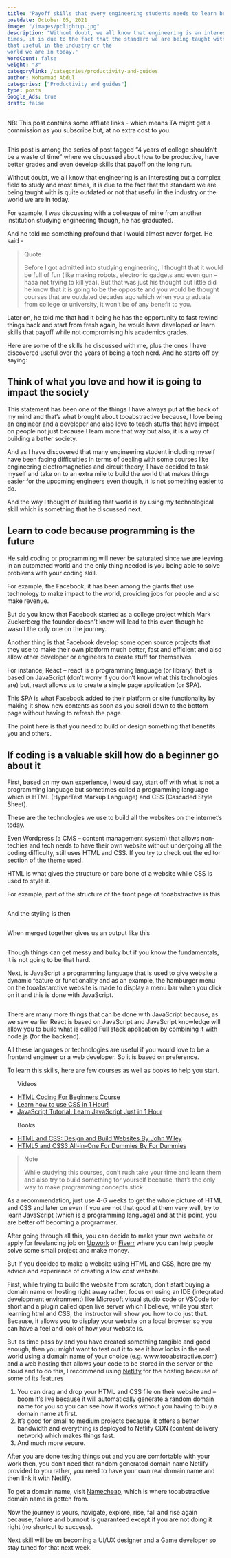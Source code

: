 ```yaml
---
title: "Payoff skills that every engineering students needs to learn before leaving college or University"
postdate: October 05, 2021
image: "/images/pclightup.jpg"
description: "Without doubt, we all know that engineering is an interesting but a complex field to study and most
times, it is due to the fact that the standard we are being taught with is quite outdated or not
that useful in the industry or the
world we are in today."
WordCount: false
weight: "3"
categorylink: /categories/productivity-and-guides
author: Mohammad Abdul
categories: ["Productivity and guides"]
type: posts 
Google_Ads: true
draft: false
---
```


<p class="description">
NB: This post contains some affliate links - which means TA might get a
commission as you subscribe but, at no extra cost to you.
</p>
<img loading="lazy" src="/images/payoff_2.jpg" alt="">
<div class="content">
<p>
This post is among the series of post tagged “4 years of college shouldn’t be a waste of time” where
we discussed about how to be productive, have better grades and even develop skills that payoff on
the long run.
</p>

<p>Without doubt, we all know that engineering is an interesting but a complex field to study and most
times, it is due to the fact that the standard we are being taught with is quite outdated or not
that useful in the industry or the 
world we are in today.</p>

<p>For example, I was discussing with a colleague of mine from another institution studying engineering
though, he has graduated. </p>

<p>And he told me something profound 
that I would almost never forget.
He said - </p>

<blockquote class="blockquote">
<p class="little-nugget">Quote</p>
<p class="quote-text">
Before I got admitted into studying engineering, I thought that it would be full of fun (like
making robots, electronic gadgets and even gun – haaa not trying to kill yaa). But that was just
his thought but little did he know that it is going to be the opposite and you would be thought
courses that are outdated decades ago which when you graduate from college or university, it
won’t be of any benefit to you.

</p>
</blockquote>

<p>Later on, he told me that had it being he has the opportunity to fast rewind things back and start
from fresh again, he would have developed or learn skills that payoff while not compromising his
academics grades.</p>

<p>Here are some of the skills he discussed with me, plus the ones I have discovered useful over the
years of being a tech nerd. And he starts off by 
saying: </p>

<h2>Think of what you love and how it is going to 
impact the society</h2>

<p>This statement has been one of the things I have always put at the back of my mind and that’s what
brought about tooabstractive because, I love being an engineer and a developer and also love to
teach stuffs that have impact on people not just because I learn more that way but also, it is a way
of building a better society.</p>

<p>And as I have discovered that many engineering student including myself have been facing difficulties in
terms of dealing with some courses like engineering electromagnetics and circuit theory, I have
decided to task myself and take on to an extra mile to build the world that makes things easier for
the upcoming engineers even though, 
it is not something easier to do.</p>

<p>And the way I thought of building that world is by using my technological skill which is something
that he discussed next.</p>

<h2>Learn to code because programming is the future</h2>

<p>He said coding or programming will never be saturated since we are leaving in an automated world and
the only thing needed is you being able to solve 
problems with your coding skill.</p>

<p>For example, the Facebook, it has been among the giants that use technology to make impact to the
world, providing jobs for people and also make revenue. </p>
<p>But do you know that Facebook started as a
college project which Mark Zuckerberg the founder doesn’t know will lead to this even though he
wasn’t the only one on the journey.</p>

<p>Another thing is that Facebook develop some open source projects that they use to make their own
platform much better, fast and efficient and also allow other developer or engineers to create stuff
for themselves.</p>

<p> For instance, React – react is a programming language (or library) that is based on JavaScript
(don’t worry if you don’t know what this technologies are) but, react allows us to create a single
page application (or SPA).</p>
<p> This SPA is what Facebook added to their platform or site functionality
by making it show new contents as soon as you scroll down to the bottom page without having to
refresh the page.</p>

<p>The point here is that you need to 
build or design something that benefits you and others.</p>

<h2>If coding is a valuable skill how do 
a beginner go about it </h2>

<p>First, based on my own experience, I would say, start off with what is not a programming language but
sometimes called a programming language which is HTML (HyperText Markup Language) and CSS (Cascaded
Style Sheet). </p>
<p> These are the technologies we use to build all the websites on the internet’s today.
</p>

<p>Even Wordpress (a CMS – content management system) that allows non-techies and tech nerds to have
their own website without undergoing all the coding difficulty, still uses HTML and CSS. If you try
to check out the editor section of the theme used.</p>

<p><span class="text-emphasis">HTML</span> is what gives 
the structure or bare bone of a website while 
<span class="text-emphasis">CSS</span>  is used to 
style it.</p>

<p>For example, part of the structure of the front page of 
tooabstractive is this</p>
<img loading="lazy" src="/images/tahtmlfrontpage.jpg" alt="">

<p>And the styling is then</p>
<img loading="lazy" src="/images/tacssfrontpage.jpg" alt="">

<p>When merged together gives us an 
output like this</p>
<img loading="lazy" src="/images/tafrontpage.jpg" alt="">
<p>Though things can get messy and bulky but if you know the fundamentals, it is not going to be that
hard.</p>

<p>Next, is <span class="text-emphasis">JavaScript</span> a programming language that is used to give website a dynamic feature or
functionality and as an example, the hamburger menu on the tooabstarctive website is made to display
a menu bar when you click on it and 
this is done with JavaScript.</p>
<img loading="lazy" src="/images/harbmenushow.jpg" alt="">
<p>There are many more things that can be done with JavaScript because, as we saw earlier React is based
on JavaScript and JavaScript knowledge will allow you to build what is called Full stack application
by combining it with node.js 
(for the backend).</p>

<p>All these languages or technologies are useful if you would love to be a frontend engineer or a web
developer. So it is based on 
preference.</p>

<p>To learn this skills, here are few 
courses as well as books to help 
you start.</p>

<ul class="ul-in-post">
<p><span class="text-emphasis">Videos</span></p>

<li><a class="links-to-others" href="https://shareasale.com/r.cfm?b=1719480&u=2984200&m=104000&urllink=&afftrack=">HTML Coding For Beginners Course</a></li>
<li>
<a class="links-to-others" href="https://shareasale.com/r.cfm?b=1719482&u=2984200&m=104000&urllink=&afftrack=">Learn how to use CSS in 1 Hour!</a>
</li>
<li>
<a class="links-to-others" href="https://shareasale.com/r.cfm?b=1719497&u=2984200&m=104000&urllink=&afftrack=">JavaScript Tutorial: Learn JavaScript Just in 1 Hour</a>
</li>
<p><span class="text-emphasis">Books</span></p>
<li><a class="links-to-others" href="https://amzn.to/3zCAaak">HTML and CSS: Design and Build Websites By John Wiley</a></li>
<li><a class="links-to-others" href="https://amzn.to/2XxanCV">HTML5 and CSS3 All-in-One For Dummies By For Dummies</a></li>

</ul>

<blockquote class="blockquote">
<p class="little-nugget">Note</p>
<p class="quote-text">
While studying this courses, don’t rush take your time and learn them and also try to build
something for yourself because, that’s the only way to make programming concepts stick.

</p>
</blockquote>

<p>As a recommendation, just use 4-6 weeks to get the whole picture of HTML and CSS and later on even if
you are not that good at them very well, try to learn JavaScript (which is a programming language)
and at this point, you are better off 
becoming a programmer.</p>

<p>After going through all this, you can decide to make your own website or apply for freelancing job on
<a class="links-to-others" href="https://www.upwork.com">Upwork</a> or <a class="links-to-others" href="https://www.fiverr.com">Fiverr</a> where you can help people solve some small project and make money.</p>

<p>But if you decided to make a website using HTML and CSS, here are my advice and experience of
creating a low cost website.</p>

<p>First, while trying to build the website from scratch, don’t start buying a domain name or hosting
right away rather, focus on using an IDE (integrated development environment) like Microsoft visual
studio code or VSCode for short and a plugin called open live server which I believe, while you
start learning html and CSS, the instructor will show you how to do just that. Because, it allows
you to display your website on a local browser so you can have a feel and look of how your website
is.</p>

<p>But as time pass by and you have created something tangible and good enough, then you might want to
test out it to see it how looks in the real world using a domain name of your choice (e.g.
www.tooabstractive.com) and a web hosting that allows your code to be stored in the server or the
cloud and to do this, I recommend using <a class="links-to-others" href="https://www.netlify.com">Netlify</a> for the hosting because of some of its features</p>

<ol>
<li>
You can drag and drop your HTML and CSS file on their website and – boom it’s live because it
will automatically generate a random domain name for you so you can see how it works without you
having to buy a domain name at first.
</li>
<li>
It’s good for small to medium projects because, it offers a better bandwidth and everything is
deployed to Netlify CDN (content delivery network) which makes things fast.
</li>
<li>
And much more secure.
</li>

</ol>

<p>
After you are done testing things out and you are comfortable with your work then, you don’t need
that random generated domain name Netlify provided to you rather, you need to have your own real
domain name and then link it with Netlify.
</p>

<!-- Here’s also a guide on how to do that. -->

<p>To get a domain name, visit <a class="links-to-others" href="https://www.dpbolvw.net/click-100490785-11426545">Namecheap</a>, which is where tooabstractive domain name is gotten from.</p>

<p>Now the journey is yours, navigate, explore, rise, fall and rise again because, failure and burnout
is guaranteed except if you are not doing it right (no shortcut to success).</p>

<p>Next skill will be on becoming a UI/UX designer and a Game developer so stay tuned for that next
week.</p>

</div>
